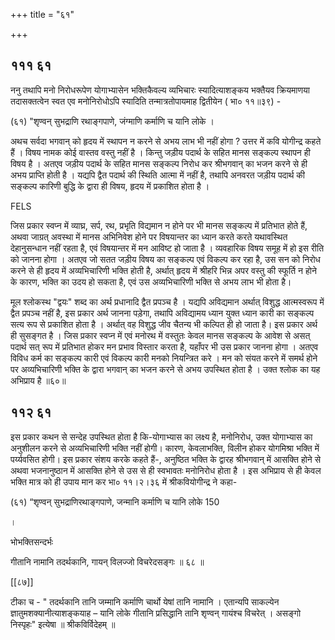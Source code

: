 +++
title = "६१"

+++


## १११ ६१
ननु तथापि मनो निरोधरूपेण योगाभ्यासेन भक्तिकैवल्य व्यभिचारः स्यादित्याशङ्कय भक्तैयव क्रियमाणया तदासक्तत्वेन स्वत एव मनोनिरोधोऽपि स्यादिति तन्मात्रतोपायमाह द्वितीयेन ( भा० ११॥३९) - 

(६१) "शृण्वन् सुभद्राणि रथाङ्गपाणे, जंग्माणि कर्माणि च यानि लोके । 

अथच सर्वदा भगवान् को हृदय में स्थापन न करने से अभय लाभ भी नहीं होगा ? उत्तर में कवि योगीन्द्र कहते हैं । विषय नामक कोई वास्तव वस्तु नहीं है । किन्तु जड़ीय पदार्थ के सहित मानस सङ्कल्प स्थापन ही विषय है । अतएव जड़ीय पदार्थ के सहित मानस सङ्कल्प निरोध कर श्रीभगवान् का भजन करने से ही अभय प्राप्ति होती है । यद्यपि द्वैत पदार्थ की स्थिति आत्मा में नहीं है, तथापि अनवरत जड़ीय पदार्थ की सङ्कल्प कारिणी बुद्धि के द्वारा ही विषय, हृदय में प्रकाशित होता है । 

FELS 

जिस प्रकार स्वप्न में व्याघ्र, सर्प, रथ, प्रभृति विद्यमान न होने पर भी मानस सङ्कल्प में प्रतिभात होते हैं, अथवा जाग्रत् अवस्था में मानस अभिनिवेश होने पर विषयान्तर का ध्यान करते करते यथावस्थित देहानुसन्धान नहीं रहता है, एवं विषयान्तर में मन आविष्ट हो जाता है । व्यवहारिक विषय समूह में हो इस रीति को जानना होगा । अतएव जो सतत जड़ीय विषय का सङ्कल्प एवं विकल्प कर रहा है, उस सन को निरोध करने से ही हृदय में अव्यभिचारिणी भक्ति होती है, अर्थात् हृदय में श्रीहरि भिन्न अपर वस्तु की स्फूर्ति न होने के कारण, भक्ति का उदय हो सकता है, एवं उस अव्यभिचारिणी भक्ति से अभय लाभ भी होता है। 

मूल श्लोकस्थ "द्वयः" शब्द का अर्थ प्रधानादि द्वैत प्रपञ्च है । यद्यपि अविद्यमान अर्थात् विशुद्ध आत्मस्वरूप में द्वैत प्रपञ्च नहीं है, इस प्रकार अर्थ जानना पड़ेगा, तथापि अविद्यामय ध्यान युक्त ध्यान कारी का सङ्कल्प सत्य रूप से प्रकाशित होता है । अर्थात् वह विशुद्ध जीव चैतन्य भी कल्पित ही हो जाता है। इस प्रकार अर्थ ही सुसङ्गत है । जिस प्रकार स्वप्न में एवं मनोरथ में वस्तुतः केवल मानस सङ्कल्प के आवेश से असत् पदार्थ सत् रूप में प्रतिभात होकर मन प्रभाव विस्तार करता है, यहाँपर भी उस प्रकार जानना होगा । अतएव विविध कर्म का सङ्कल्प कारी एवं विकल्प कारी मनको नियन्त्रित करे । मन को संयत करने में समर्थ होने पर अव्यभिचारिणी भक्ति के द्वारा भगवान् का भजन करने से अभय उपस्थित होता है । उक्त श्लोक का यह अभिप्राय है ॥६०॥ 


## ११२ ६१
इस प्रकार कथन से सन्देह उपस्थित होता है कि-योगाभ्यास का लक्ष्य है, मनोनिरोध, उक्त योगाभ्यास का अनुशीलन करने से अव्यभिचारिणी भक्ति नहीं होगी। कारण, केवलाभक्ति, विलीन होकर योगमिश्रा भक्ति में पर्य्यवसित होगी। इस प्रकार संशय करके कहते हैं-, अनुष्ठित भक्ति के द्वारह श्रीभगवान् में आसक्ति होने से अथवा भजनानुष्ठान में आसक्ति होने से उस से ही स्वभावतः मनोनिरोध होता है । इस अभिप्राय से ही केवल भक्ति मात्र को ही उपाय मान कर भा० ११।२।३६ में श्रीकवियोगीन्द्र ने कहा- 

(६१) “शृण्वन् सुभद्राणिरथाङ्गपाणे, जन्मानि कर्माणि च यानि लोके 150 

। 

भोभक्तिसन्दर्भः 

गीतानि नामानि तदर्थकानि, गायन् विलज्जो विचरेदसङ्गः ॥ ६८ ॥ 

[[८७]]

टीका च - " तदर्थकानि तानि जम्मानि कर्माणि चार्थो येषां तानि नामानि । एतान्यपि साकल्येन ज्ञातुमशक्यानीत्याशङ्कयाह – यानि लोके गीतानि प्रसिद्धानि तानि शृण्वन् गायंश्च विचरेत् । असङ्गो निस्पृहः" इत्येषा ॥ श्रीकविर्विदेहम् ॥ 
